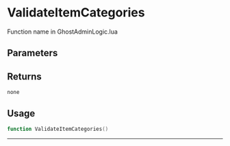 # ValidateItemCategories
Function name in GhostAdminLogic.lua
## Parameters

## Returns
`none`
## Usage
```lua
function ValidateItemCategories()
```
---
